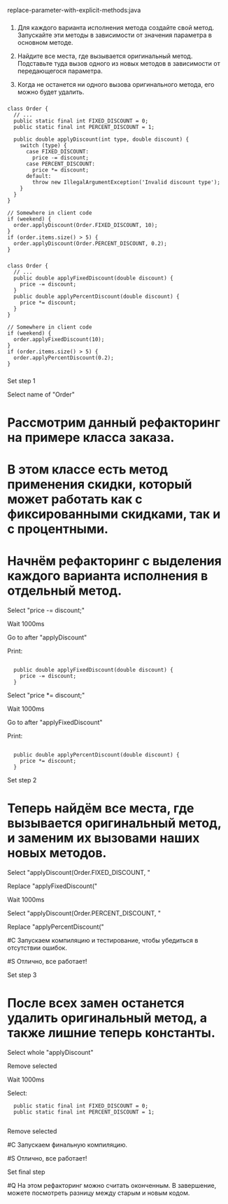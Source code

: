 replace-parameter-with-explicit-methods:java

###

1. Для каждого варианта исполнения метода создайте свой метод. Запускайте эти методы в зависимости от значения параметра в основном методе.

2. Найдите все места, где вызывается оригинальный метод. Подставьте туда вызов одного из новых методов в зависимости от передающегося параметра.

3. Когда не останется ни одного вызова оригинального метода, его можно будет удалить.



###

```
class Order {
  // ...
  public static final int FIXED_DISCOUNT = 0;
  public static final int PERCENT_DISCOUNT = 1;

  public double applyDiscount(int type, double discount) {
    switch (type) {
      case FIXED_DISCOUNT:
        price -= discount;
      case PERCENT_DISCOUNT:
        price *= discount;
      default:
        throw new IllegalArgumentException('Invalid discount type');
    }
  }
}

// Somewhere in client code
if (weekend) {
  order.applyDiscount(Order.FIXED_DISCOUNT, 10);
}
if (order.items.size() > 5) {
  order.applyDiscount(Order.PERCENT_DISCOUNT, 0.2);
}
```

###

```
class Order {
  // ...
  public double applyFixedDiscount(double discount) {
    price -= discount;
  }
  public double applyPercentDiscount(double discount) {
    price *= discount;
  }
}

// Somewhere in client code
if (weekend) {
  order.applyFixedDiscount(10);
}
if (order.items.size() > 5) {
  order.applyPercentDiscount(0.2);
}
```

###

Set step 1

Select name of "Order"

# Рассмотрим данный рефакторинг на примере класса заказа.

# В этом классе есть метод применения скидки, который может работать как с фиксированными скидками, так и с процентными.

# Начнём рефакторинг с выделения каждого варианта исполнения в отдельный метод.

Select "price -= discount;"

Wait 1000ms

Go to after "applyDiscount"

Print:
```

  public double applyFixedDiscount(double discount) {
    price -= discount;
  }
```

Select "price *= discount;"

Wait 1000ms

Go to after "applyFixedDiscount"

Print:
```

  public double applyPercentDiscount(double discount) {
    price *= discount;
  }
```

Set step 2

# Теперь найдём все места, где вызывается оригинальный метод, и заменим их вызовами наших новых методов.

Select "applyDiscount(Order.FIXED_DISCOUNT, "

Replace "applyFixedDiscount("

Wait 1000ms

Select "applyDiscount(Order.PERCENT_DISCOUNT, "

Replace "applyPercentDiscount("

#C Запускаем компиляцию и тестирование, чтобы убедиться в отсутствии ошибок.

#S Отлично, все работает!

Set step 3

# После всех замен останется удалить оригинальный метод, а также лишние теперь константы.

Select whole "applyDiscount"

Remove selected

Wait 1000ms

Select:
```
  public static final int FIXED_DISCOUNT = 0;
  public static final int PERCENT_DISCOUNT = 1;


```
Remove selected

#C Запускаем финальную компиляцию.

#S Отлично, все работает!

Set final step

#Q На этом рефакторинг можно считать оконченным. В завершение, можете посмотреть разницу между старым и новым кодом.